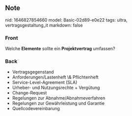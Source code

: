 ## Note
nid: 1646827854660
model: Basic-02d89-e0e22
tags: ultra, vertragsgestaltung_it
markdown: false

### Front
Welche <b>Elemente</b> sollte ein <b>Projektvertrag</b> umfassen?

### Back
<ul>
  <li>Vertragsgegenstand
  <li>Anforderungen/Lastenheft \& Pflichtenheft
  <li>Service-Level-Agreement (SLA)
  <li>Urheber- und Nutzungsrechte + Vergütung
  <li>Change-Request
  <li>Regelungen zur Abnahme/Abnahmeverfahren
  <li>Regelungen zur Gewährleistung und Garantie
  <li>Quellcodevereinbarung
</ul>
